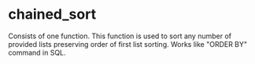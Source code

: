 # chained_sort
Consists of one function. This function is used to sort any number of provided lists preserving order of first list sorting. Works like "ORDER BY" command in SQL.
